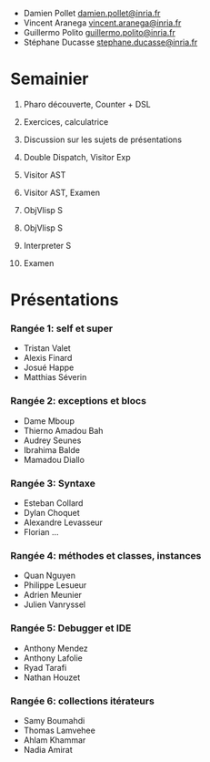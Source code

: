- Damien Pollet <damien.pollet@inria.fr>
- Vincent Aranega <vincent.aranega@inria.fr>
- Guillermo Polito <guillermo.polito@inria.fr>
- Stéphane Ducasse <stephane.ducasse@inria.fr>

# Semainier

1. Pharo découverte, Counter + DSL

2. Exercices, calculatrice

3. Discussion sur les sujets de présentations

4. Double Dispatch, Visitor Exp

5. Visitor AST

6. Visitor AST, Examen

7. ObjVlisp  S

8. ObjVlisp  S

9. Interpreter S

10. Examen


# Présentations

### Rangée 1: self et super
- Tristan Valet
- Alexis Finard
- Josué Happe
- Matthias Séverin

### Rangée 2: exceptions et blocs
- Dame Mboup
- Thierno Amadou Bah
- Audrey Seunes
- Ibrahima Balde
- Mamadou Diallo

### Rangée 3: Syntaxe
- Esteban Collard
- Dylan Choquet
- Alexandre Levasseur
- Florian …

### Rangée 4: méthodes et classes, instances
- Quan Nguyen
- Philippe Lesueur
- Adrien Meunier
- Julien Vanryssel

### Rangée 5: Debugger et IDE
- Anthony Mendez
- Anthony Lafolie
- Ryad Tarafi
- Nathan Houzet

### Rangée 6: collections itérateurs
- Samy Boumahdi
- Thomas Lamvehee
- Ahlam Khammar
- Nadia Amirat
